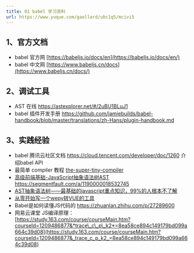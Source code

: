 ```yaml
---
title: 01 babel 学习资料
url: https://www.yuque.com/gaollard/ubc1q5/mcivi5
---
```


## 1、官方文档

- babel 官方网 [https://babeljs.io/docs/en](https://babeljs.io/docs/en/)
- babel 中文网 [https://www.babeljs.cn/docs](https://www.babeljs.cn/docs/)

## 2、调试工具

- AST 在线 <https://astexplorer.net/#/2uBU1BLuJ1>
- babel 插件开发手册 <https://github.com/jamiebuilds/babel-handbook/blob/master/translations/zh-Hans/plugin-handbook.md>

## 3、实践经验
- babel 腾讯云社区文档 <https://cloud.tencent.com/developer/doc/1260> 介绍babel API
- 最简单 compiler 教程 [the-super-tiny-compiler](https://github.com/jamiebuilds/the-super-tiny-compiler/blob/master/the-super-tiny-compiler.js)
- [高级前端基础-JavaScript抽象语法树AST](https://segmentfault.com/a/1190000018532745) <https://segmentfault.com/a/1190000018532745>
- [AST抽象语法树——最基础的javascript重点知识，99%的人根本不了解](https://segmentfault.com/a/1190000016231512?utm_source=tag-newest#articleHeader10)
- [从零开始写一个wepy转VUE的工具](http://zzfed.com/#/detail/5c8efc30c476e35308705a5b)
- Babel是如何读懂JS代码的 <https://zhuanlan.zhihu.com/p/27289600>
- 网易云课堂 JS编译原理： [https://study.163.com/course/courseMain.htm?courseId=1209486877&*trace\_c\_p\_k2*=8ea58ce894c149179bd099a664c39d08](https://study.163.com/course/courseMain.htm?courseId=1209486877&_trace_c_p_k2_=8ea58ce894c149179bd099a664c39d08)